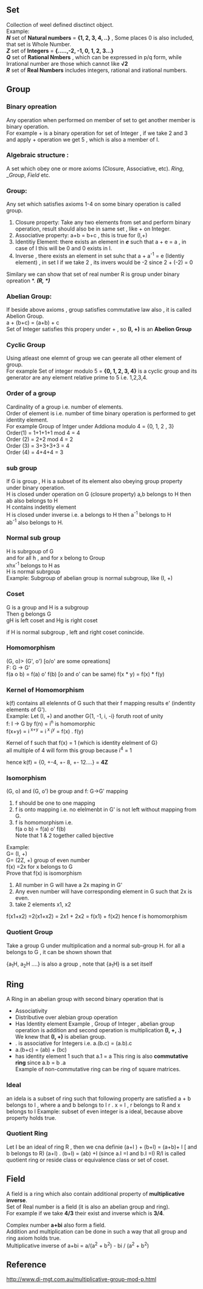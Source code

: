 ## Set
Collection of weel defined disctinct object.<br />
Example:<br />
_**N**_ set of **Natural numbers** = **{1, 2, 3, 4, ..}** , Some places 0 is also included, that set is Whole Number.<br />
_**Z**_ set of **Integers** = **{.....,-2, -1, 0, 1, 2, 3...}**<br />
_**Q**_ set of **Rational Nmbers** , which can be expressed in p/q form, while Irrational number are those which cannot like **√2**<br />
_**R**_ set of **Real Numbers** includes integers, rational and irational numbers.

## Group

### Binary opreation
Any operation when performed on member of set to get another member is binary operation.<br />
For example + is a binary operation for set of Integer , if we take 2 and 3 and apply + operation we get 5 , which is also a member of I.<br />

### Algebraic structure : 
A set which obey one or more axioms (Closure, Associative, etc). _Ring_, __Group_, _Field_ etc.<br />
### Group: 
Any set which satisfies axioms 1-4 on some binary operation is called group.<br />

1. Closure property: Take any two elements from set and perform binary operation, result should also be in same set , like + on Integer.<br />
2. Associative property: a+b = b+c , this is true for (I,+)
3. Identitiy Element: there exists an element in _**e**_ such that a + e = a , in case of I this will be 0 and 0 exists in I.
4. Inverse , there exists an element in set suhc that a + a<sup>-1</sup> = e (Identiy element) , in set I if we take 2 , its invers would be -2 since
2 + (-2) = 0

Similary we can show that set of real number R is group under binary opreation *. _**(R, \*)**_
### Abelian Group:
If beside above axioms , group satisfies commutative law also , it is called Abelion Group.<br />
a + (b+c) = (a+b) + c <br />
Set of Integer satisfies this propery under + , so **(I, +)** is an **Abelion Group**
### Cyclic Group
Using atleast one elemnt of group we can geerate all other element of group.<br />
For example Set of integer modulo 5 = **{0, 1, 2, 3, 4}** is a cyclic group  and its generator are any element relative prime to 5 i.e. 1,2,3,4.<br />

### Order of a group
Cardinality of a group i.e. number of elements.<br />
Order of element is i.e. number of time binary operation is performed to get identity element.<br />
For example Group of Intger under Addiona modulo 4 = {0, 1, 2 , 3}<br />
Order(1) = 1+1+1+1 mod 4 = 4<br />
Order (2) = 2+2 mod 4 = 2<br />
Order (3) = 3+3+3+3 = 4<br />
Order (4) = 4+4+4 = 3<br />

### sub group
If G is group , H is a subset of its element also obeying group property under binary operation.<br />
H is closed under operation on G (closure property) a,b belongs to H then ab also belongs to H<br />
H contains indetitiy element <br />
H is closed under inverse i.e. a belongs to H then a<sup>-1</sup> belongs to H<br />
ab<sup>-1</sup> also belongs to H.<br />

### Normal sub group
H is subrgoup of G<br />
and for all h , and for x belong to Group<br />
xhx<sup>-1</sup> belongs to H as<br />
H is normal subrgoup<br />
Example: Subgroup of abelian group is normal subgroup, like (I, +)<br />

### Coset
G is a group and H is a subgroup <br />
Then g belongs G <br />
gH is left coset and Hg is right coset <br />

if H is normal subgroup , left and right coset conincide.

### Homomorphism
(G, o)>  (G', o')  [o/o' are some opreations]<br />
F: G -> G'<br />
f(a o b) = f(a) o' f(b) [o and o' can be same) f(x * y) = f(x) * f(y)<br />

### Kernel of Homomorphism
k(f) contains all elelennts of G such that their f mapping results e' (indentity elements of G').<br />
Example:
 Let (I, +) and another G{1, -1, i, -i}  foruth root of unity <br/>
 f: I -> G  by f(n) = i<sup>n</sup> is homomorphic<br/>
 f(x+y) = i<sup> x+y</sup> = i<sup> x </sup> i<sup>y</sup> = f(x) . f(y) <br/>
 
 Kernel of f such that f(x) = 1 (which is identity elelment of G}<br/>
 all multiple of 4 will form this group because i<sup>4</sup> = 1<br/>
 
 hence k(f) = {0, +-4, +- 8, +- 12....} = **4Z** <br/>
 
### Isomorphism
(G, o) and (G, o') be group and f: G->G' mapping
1. f should be one to one mapping 
2. f is onto mapping i.e. no elelmenbt in G' is not left without mapping from G.
3. f is homomorphism i.e.<br />
   f(a o b) = f(a) o' f(b)<br />
Note that 1 & 2 together called bijective  

Example:<br />
G= (I, +)<br />
G= (2Z, +) group of even number<br />
f(x) =2x for x belongs to G<br />
Prove that f(x) is isomorphism<br />

1. All number in G will have a 2x maping in G'
2. Any even number will have corresponding element in G such that 2x is even.
3. take 2 elements x1, x2<br />

f(x1+x2) =2(x1+x2) = 2x1 + 2x2 = f(x1) + f(x2) hence f is homomorphism<br />

### Quotient Group

Take a group G under multiplication and a normal sub-group H.
for all a belongs to G , it can be shown shown that 

{a<sub>1</sub>H, a<sub>2</sub>H ....} is also a group , note that {a<sub>1</sub>H} is a set itself

## Ring
A Ring in an abelian group with second binary operation that is<br />
- Associativity 
- Distributive over alebian group operation
- Has Identity element
Example , Group of Integer , abelian group operation is addition and second operation is multiplication
**(I, +, .)**<br />
We knew that **(I, +)** is abelian group.<br />
- . is associative for Integers i.e. a.(b.c) = (a.b).c
- a.(b+c) = (ab) + (bc)
- has identity element 1 such that a.1 = a
This ring is also **commutative ring** since a.b = b .a<br />
Example of non-commutative ring can be ring of square matrices.<br />

### Ideal
an idela is a subset of ring such that following property are satisfied
a + b belongs to I , where a and b belongs to I
r . x = I , r belongs to R and x belongs to I
Example: subset of even integer is a ideal, because above property holds true.

### Quotient Ring
Let I be an ideal of ring R , then we cna definie
(a+I ) + (b+I) = (a+b)+ I  [ and b belongs to R)
(a+I) . (b+I) = (ab) +I (since a.I =I and b.I =I)
R/I is called quotient ring or reside class or equivalence class or set of coset. <br/>

## Field
A field is a ring which also contain additional property of **multiplicative inverse**.<br />
Set of Real number is a field (it is also an abelian group and ring).<br />
For example if we take **4/3** their exist and inverse which is **3/4**.<br />

Complex number **a+bi** also form a field.<br />
Addition and multiplication can be done in such a way that all group and ring axiom holds true.<br />
Multiplicative inverse of a+bi = a/(a<sup>2</sup> + b<sup>2</sup>) - bi / (a<sup>2</sup> + b<sup>2</sup>)<br />


## Reference
http://www.di-mgt.com.au/multiplicative-group-mod-p.html

